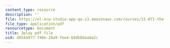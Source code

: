 ```yaml
---
content_type: resource
description: ''
file: https://ol-ocw-studio-app-qa.s3.amazonaws.com/courses/15-071-the-analytics-edge-spring-2017/d854a977740e28a9fee464db8daaba2c_WacNWdXhvVM.pdf
file_type: application/pdf
resourcetype: Document
title: 3play pdf file
uid: d854a977-740e-28a9-fee4-64db8daaba2c
---
```

